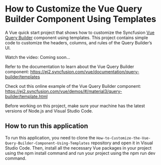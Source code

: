 # How to Customize the Vue Query Builder Component Using Templates

A Vue quick start project that shows how to customize the Syncfusion [Vue Query Builder](https://www.syncfusion.com/vue-components/vue-query-builder?utm_source=github&utm_medium=listing&utm_campaign=tutorial-videos-vue-query-builder-templates-sample) component using templates. This project contains simple code to customize the headers, columns, and rules of the Query Builder’s UI.

Watch the video: Coming soon…

Refer to the documentation to learn about the Vue Query Builder component: https://ej2.syncfusion.com/vue/documentation/query-builder/templates  

Check out this online example of the Vue Query Builder component: https://ej2.syncfusion.com/vue/demos/#/material3/query-builder/template.html

Before working on this project, make sure your machine has the latest versions of Node.js and Visual Studio Code.

## How to run this application
To run this application, you need to clone the `How-to-Customize-the-Vue-Query-Builder-Component-Using-Templates` repository and open it in Visual Studio Code. Then, install all the necessary Vue packages in your project using the npm install command and run your project using the npm run dev command.
